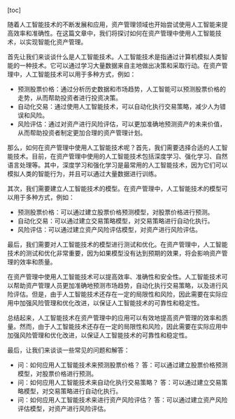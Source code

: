 
[toc]                    
                
                
随着人工智能技术的不断发展和应用，资产管理领域也开始尝试使用人工智能来提高效率和准确性。在这篇文章中，我们将探讨如何在资产管理中使用人工智能技术，以实现智能化资产管理。

首先让我们来谈谈什么是人工智能技术。人工智能技术是指通过计算机模拟人类智能的一种技术。它可以通过学习大量数据来自主地做出决策和采取行动。在资产管理中，人工智能技术可以用于多种方式，例如：

- 预测股票价格：通过分析历史数据和市场趋势，人工智能可以预测股票价格的走势，从而帮助投资者进行投资决策。
- 自动化交易：通过使用人工智能技术，可以自动化执行交易策略，减少人为错误和风险。
- 风险评估：通过对资产进行风险评估，可以更加准确地预测资产的未来价值，从而帮助投资者制定更加合理的资产管理计划。

那么，如何在资产管理中使用人工智能技术呢？首先，我们需要选择合适的人工智能技术。目前，在资产管理中使用的人工智能技术包括深度学习、强化学习、自然语言处理等。其中，深度学习和强化学习是最常用的人工智能技术，因为它们可以模拟人类的智能行为，并且可以通过大量数据进行训练。

其次，我们需要建立人工智能技术的模型。在资产管理中，人工智能技术的模型可以用于多种方式，例如：

- 预测股票价格：可以通过建立股票价格预测模型，对股票价格进行预测。
- 自动化交易：可以通过建立交易策略模型，对交易策略进行自动化执行。
- 风险评估：可以通过建立资产风险评估模型，对资产进行风险评估。

最后，我们需要对人工智能技术的模型进行测试和优化。在资产管理中，人工智能技术的测试和优化非常重要，因为如果模型没有达到预期的效果，将会影响资产管理的效率和质量。

在资产管理中使用人工智能技术可以提高效率、准确性和安全性。人工智能技术可以帮助资产管理人员更加准确地预测市场趋势，自动化执行交易策略，以及进行风险评估。但是，由于人工智能技术还存在一定的局限性和风险，因此需要在实际应用中加强风险管理和优化改进，以保证人工智能技术的可靠性和稳定性。

总结起来，人工智能技术在资产管理中的应用可以有效地提高资产管理的效率和质量。然而，由于人工智能技术还存在一定的局限性和风险，因此需要在实际应用中加强风险管理和优化改进，以保证人工智能技术的可靠性和稳定性。

最后，让我们来谈谈一些常见的问题和解答：

- 问：如何应用人工智能技术来预测股票价格？
答：可以通过建立股票价格预测模型，对股票价格进行预测。
- 问：如何应用人工智能技术来自动化执行交易策略？
答：可以通过建立交易策略模型，对交易策略进行自动化执行。
- 问：如何应用人工智能技术来进行资产风险评估？
答：可以通过建立资产风险评估模型，对资产进行风险评估。

